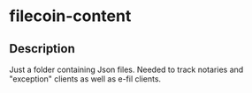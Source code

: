 # filecoin-content
## Description
Just a folder containing Json files.
Needed to track notaries and "exception" clients as well as e-fil clients.
